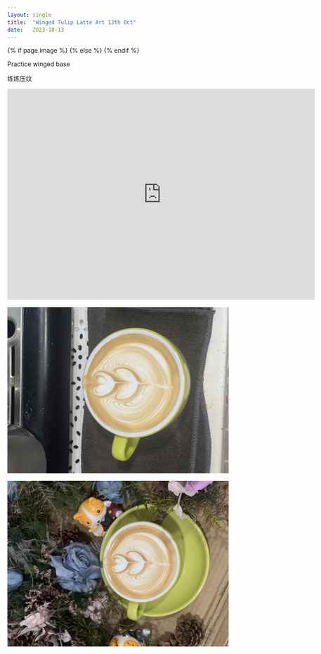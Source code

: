 ```yaml
---
layout: single
title:  "Winged Tulip Latte Art 13th Oct"
date:   2023-10-13
---
```


{% if page.image %}
  <meta property="og:image" content="/assets/img/2023/10/13/IMG_8608.jpg">
{% else %}
  <meta property="og:image" content="/assets/img/2023/10/13/IMG_8608.jpg">
{% endif %}

<meta property="og:description" content="Winged Tulip Latte Art 13th Oct" />


Practice winged base

练练压纹



<div class="embed-container">
  <iframe
      src="https://www.youtube.com/embed/cIKPpy48jeA"
      width="700"
      height="480"
      frameborder="0"
      allowfullscreen="true">
  </iframe>
</div>



![](/assets/img/2023/10/13/IMG_8606.jpg)

![](/assets/img/2023/10/13/IMG_8608.jpg)
